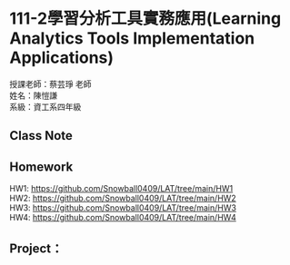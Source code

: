 # 111-2學習分析工具實務應用(Learning Analytics Tools Implementation Applications)
授課老師：蔡芸琤 老師  
姓名：陳愷謙  
系級：資工系四年級  
## Class Note
## Homework
HW1: https://github.com/Snowball0409/LAT/tree/main/HW1  
HW2: https://github.com/Snowball0409/LAT/tree/main/HW2  
HW3: https://github.com/Snowball0409/LAT/tree/main/HW3  
HW4: https://github.com/Snowball0409/LAT/tree/main/HW4
## Project：
